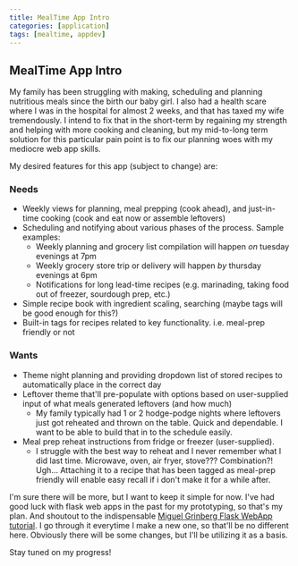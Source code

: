```yaml
---
title: MealTime App Intro
categories: [application]
tags: [mealtime, appdev]
---
```

## MealTime App Intro

My family has been struggling with making, scheduling and planning nutritious meals since the birth our baby girl. I also had a health scare where I was in the hospital for almost 2 weeks, and that has taxed my wife tremendously. I intend to fix that in the short-term by regaining my strength and helping with more cooking and cleaning, but my mid-to-long term solution for this particular pain point is to fix our planning woes with my mediocre web app skills.

My desired features for this app (subject to change) are:

### Needs
- Weekly views for planning, meal prepping (cook ahead), and just-in-time cooking (cook and eat now or assemble leftovers)
- Scheduling and notifying about various phases of the process. Sample examples:
  - Weekly planning and grocery list compilation will happen *on* tuesday evenings at 7pm
  - Weekly grocery store trip or delivery will happen *by* thursday evenings at 6pm
  - Notifications for long lead-time recipes (e.g. marinading, taking food out of freezer, sourdough prep, etc.)
 - Simple recipe book with ingredient scaling, searching (maybe tags will be good enough for this?)
 - Built-in tags for recipes related to key functionality. i.e. meal-prep friendly or not

### Wants
- Theme night planning and providing dropdown list of stored recipes to automatically place in the correct day
- Leftover theme that'll pre-populate with options based on user-supplied input of what meals generated leftovers (and how much)
  - My family typically had 1 or 2 hodge-podge nights where leftovers just got reheated and thrown on the table. Quick and dependable. I want to be able to build that in to the schedule easily.
- Meal prep reheat instructions from fridge or freezer (user-supplied).
  - I struggle with the best way to reheat and I never remember what I did last time. Microwave, oven, air fryer, stove??? Combination?! Ugh... Attaching it to a recipe that has been tagged as meal-prep friendly will enable easy recall if i don't make it for a while after.

I'm sure there will be more, but I want to keep it simple for now. I've had good luck with flask web apps in the past for my prototyping, so that's my plan. And shoutout to the indispensable [Miguel Grinberg Flask WebApp tutorial](https://blog.miguelgrinberg.com/post/the-flask-mega-tutorial-part-i-hello-world). I go through it everytime I make a new one, so that'll be no different here. Obviously there will be some changes, but I'll be utilizing it as a basis.

Stay tuned on my progress!
